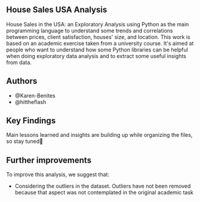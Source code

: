 ## House Sales USA Analysis
House Sales in the USA: an Exploratory Analysis using Python as the main programming language to understand some trends and correlations between prices, client satisfaction, houses' size, and location. This work is based on an academic exercise taken from a university course.
It's aimed at people who want to understand how some Python libraries can be helpful when doing exploratory data analysis and to extract some useful insights from data.

## Authors
- @Karen-Benites
- @hittheflash

## Key Findings
Main lessons learned and insights are building up while organizing the files, so stay tuned🚀

## Further improvements
To improve this analysis, we suggest that:
- Considering the outliers in the dataset. Outliers have not been removed because that aspect was not contemplated in the original academic task
